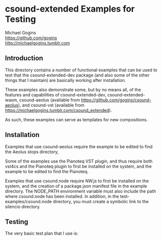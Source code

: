 # csound-extended Examples for Testing

Michael Gogins<br>
https://github.com/gogins<br>
http://michaelgogins.tumblr.com

## Introduction

This directory contains a number of functional examples that can be used to 
test that the csound-extended-dev package (and also some of the other things 
that I maintain) are basically working after installation. 

These examples also demonstrate some, but by no means all, of the features and 
capabilities of csound-extended-dev, csound-extended-wasm, csound-aeolus 
(available from https://github.com/gogins/csound-aeolus), and csound-vst 
(available from https://michaelgogins.tumblr.com/csound_extended). 

As such, these examples can serve as templates for new compositions.

## Installation

Examples that use csound-aeolus require the example to be edited to find 
the Aeolus stops directory,

Some of the examples use the Pianoteq VST plugin, and thus require both 
vst4cs and the Pianoteq plugin to first be installed on the system, and the 
example to be edited to find the Pianoteq.

Examples that use csound.node require NW.js to first be installed on the 
system, and the creation of a package.json manifest file in the example 
directory. The NODE_PATH environment variable must also include the path where 
csound.node has been installed. In addition, in the test-examples/csound.node 
directory, you must create a symbolic link to the silencio directory.

## Testing

The very basic test plan that I use is:




